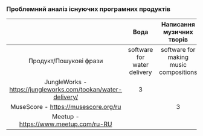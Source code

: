 ### Проблемний аналіз існуючих програмних продуктів
|                                                              |              Вода             |        Написання музичних  творів        |             Дружба            | Тип ліцензії |
|:------------------------------------------------------------:|:-----------------------------:|:----------------------------------------:|:-----------------------------:|:------------:|
|                    Продукт/Пошукові фрази                    | software for   water delivery | software for  making music  compositions | software for  finding friends |              |
| JungleWorks - https://jungleworks.com/tookan/water-delivery/ |               3               |                                          |                               |     Free     |
|             MuseScore - https://musescore.org/ru             |                               |                     3                    |                               |     Free     |
|            Meetup -  https://www.meetup.com/ru-RU            |                               |                                          |               3               |     Free     |